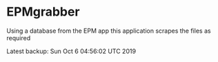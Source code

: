 # EPMgrabber
Using a database from the EPM app this application scrapes the files as required


Latest backup: Sun Oct 6 04:56:02 UTC 2019
